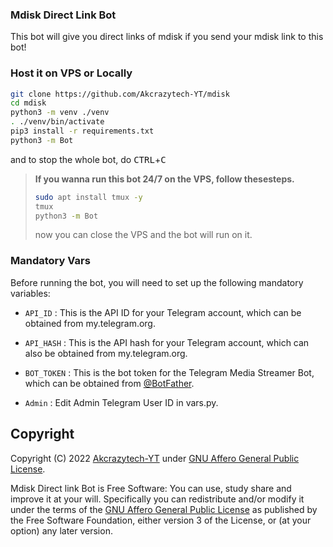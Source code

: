 ### Mdisk Direct Link Bot

This bot will give you direct links of mdisk if you send your mdisk link to this bot! 

### Host it on VPS or Locally

```sh
git clone https://github.com/Akcrazytech-YT/mdisk
cd mdisk
python3 -m venv ./venv
. ./venv/bin/activate
pip3 install -r requirements.txt
python3 -m Bot
```

and to stop the whole bot,
 do <kbd>CTRL</kbd>+<kbd>C</kbd>

> **If you wanna run this bot 24/7 on the VPS, follow thesesteps.**
> ```sh
> sudo apt install tmux -y
> tmux
> python3 -m Bot
> ```
> now you can close the VPS and the bot will run on it.

### Mandatory Vars
Before running the bot, you will need to set up the following mandatory variables:

- `API_ID` : This is the API ID for your Telegram account, which can be obtained from my.telegram.org.

- `API_HASH` : This is the API hash for your Telegram account, which can also be obtained from my.telegram.org.

- `BOT_TOKEN` : This is the bot token for the Telegram Media Streamer Bot, which can be obtained from [@BotFather](https://telegram.dog/BotFather).

- `Admin` : Edit Admin Telegram User ID in vars.py.

## Copyright

Copyright (C) 2022 [Akcrazytech-YT](https://github.com/Akcrazytech-YT) under [GNU Affero General Public License](https://www.gnu.org/licenses/agpl-3.0.en.html).

Mdisk Direct link Bot is Free Software: You can use, study share and improve it at your
will. Specifically you can redistribute and/or modify it under the terms of the
[GNU Affero General Public License](https://www.gnu.org/licenses/agpl-3.0.en.html) as
published by the Free Software Foundation, either version 3 of the License, or
(at your option) any later version. 

